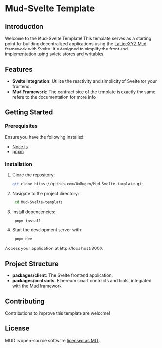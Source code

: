 # Mud-Svelte Template

## Introduction

Welcome to the Mud-Svelte Template! This template serves as a starting point for building decentralized applications using the [LatticeXYZ Mud](https://github.com/latticexyz/mud) framework with Svelte. It's designed to simplify the front end implementation using svlete stores and writables.

## Features

- **Svelte Integration**: Utilize the reactivity and simplicity of Svelte for your frontend.
- **Mud Framework**: The contract side of the template is exactly the same refere to the [documentation](https://mud.dev/introduction) for more info

## Getting Started

### Prerequisites

Ensure you have the following installed:
- [Node.js](https://nodejs.org/)
- [pnpm](https://pnpm.io/)

### Installation

1. Clone the repository:
   ```bash
   git clone https://github.com/0xMugen/Mud-Svelte-template.git
   ```
2. Navigate to the project directory:
   ```bash
    cd Mud-Svelte-template
   ```
3. Install dependencies:
   ```bash
    pnpm install
   ```
4. Start the development server with:
   ```bash
    pnpm dev
   ```
Access your application at http://localhost:3000.

## Project Structure
- **packages/client**: The Svelte frontend application.
- **packages/contracts**: Ethereum smart contracts and tools, integrated with the Mud framework.

## Contributing
Contributions to improve this template are welcome! 

## License

MUD is open-source software [licensed as MIT](LICENSE).
